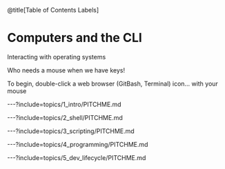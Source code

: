 @title[Table of Contents Labels]

# Computers and the CLI 

Interacting with operating systems

Who needs a mouse when we have keys!

To begin, double-click a web browser (GitBash, Terminal) icon... with your mouse

---?include=topics/1_intro/PITCHME.md

---?include=topics/2_shell/PITCHME.md

---?include=topics/3_scripting/PITCHME.md

---?include=topics/4_programming/PITCHME.md

---?include=topics/5_dev_lifecycle/PITCHME.md
